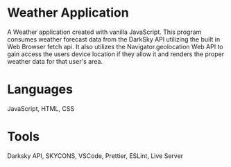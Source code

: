 # Weather Application 
A Weather application created with vanilla JavaScript. This program consumes weather forecast data from the DarkSky API utilizing the built in Web Browser fetch api. It also utilizes the Navigator.geolocation Web API to gain access the users device location if they allow it and renders the proper weather data for that user's area.
 
# Languages
JavaScript, HTML, CSS

# Tools
Darksky API, SKYCONS, VSCode, Prettier, ESLint, Live Server
